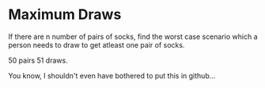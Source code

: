 # Maximum Draws

If there are n number of pairs of socks, find the worst case scenario which a person needs to draw to get atleast one pair of socks.

50 pairs
51 draws.

You know, I shouldn't even have bothered to put this in github...
